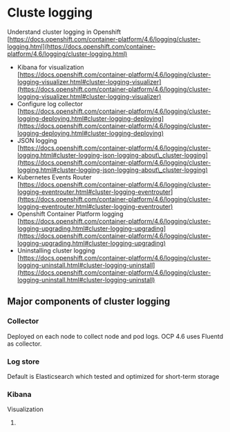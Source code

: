 # Cluste logging

Understand cluster logging in Openshift\
[https://docs.openshift.com/container-platform/4.6/logging/cluster-logging.html](https://docs.openshift.com/container-platform/4.6/logging/cluster-logging.html)

* Kibana for visualization\
  [https://docs.openshift.com/container-platform/4.6/logging/cluster-logging-visualizer.html#cluster-logging-visualizer](https://docs.openshift.com/container-platform/4.6/logging/cluster-logging-visualizer.html#cluster-logging-visualizer)
* Configure log collector\
  [https://docs.openshift.com/container-platform/4.6/logging/cluster-logging-deploying.html#cluster-logging-deploying](https://docs.openshift.com/container-platform/4.6/logging/cluster-logging-deploying.html#cluster-logging-deploying)
* JSON logging\
  [https://docs.openshift.com/container-platform/4.6/logging/cluster-logging.html#cluster-logging-json-logging-about\_cluster-logging](https://docs.openshift.com/container-platform/4.6/logging/cluster-logging.html#cluster-logging-json-logging-about\_cluster-logging)
* Kubernetes Events Router\
  [https://docs.openshift.com/container-platform/4.6/logging/cluster-logging-eventrouter.html#cluster-logging-eventrouter](https://docs.openshift.com/container-platform/4.6/logging/cluster-logging-eventrouter.html#cluster-logging-eventrouter)
* Openshift Container Platform logging\
  [https://docs.openshift.com/container-platform/4.6/logging/cluster-logging-upgrading.html#cluster-logging-upgrading](https://docs.openshift.com/container-platform/4.6/logging/cluster-logging-upgrading.html#cluster-logging-upgrading)
* Uninstalling cluster logging \
  [https://docs.openshift.com/container-platform/4.6/logging/cluster-logging-uninstall.html#cluster-logging-uninstall](https://docs.openshift.com/container-platform/4.6/logging/cluster-logging-uninstall.html#cluster-logging-uninstall)

## Major components of cluster logging

### Collector

Deployed on each node to collect node and pod logs. OCP 4.6 uses Fluentd as collector.&#x20;

### Log store

Default is Elasticsearch which tested and optimized for short-term storage

### Kibana

Visualization





1.
